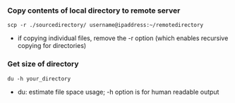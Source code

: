 
### Copy contents of local directory to remote server
`scp -r ./sourcedirectory/ username@ipaddress:~/remotedirectory`
* if copying individual files, remove the -r option (which enables recursive copying for directories) 


### Get size of directory
`du -h your_directory`
* du: estimate file space usage; -h option is for human readable output